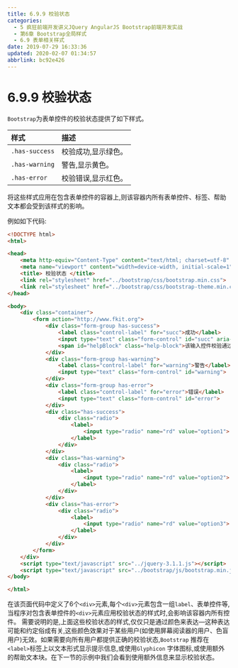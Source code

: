 ```yaml
---
title: 6.9.9 校验状态
categories: 
  - 5 疯狂前端开发讲义JQuery AngularJS Bootstrap前端开发实战
  - 第6章 Bootstrap全局样式
  - 6.9 表单相关样式
date: 2019-07-29 16:33:36
updated: 2020-02-07 01:34:57
abbrlink: bc92e426
---
```

# 6.9.9 校验状态 #
`Bootstrap`为表单控件的校验状态提供了如下样式。

|样式|描述|
|:---|:---|
|`.has-success`|校验成功,显示绿色。|
|`.has-warning`|警告,显示黄色。|
|`.has-error`|校验错误,显示红色。|
将这些样式应用在包含表单控件的容器上,则该容器内所有表单控件、标签、帮助文本都会受到该样式的影响。

例如如下代码:
```html
<!DOCTYPE html>
<html>

<head>
    <meta http-equiv="Content-Type" content="text/html; charset=utf-8" />
    <meta name="viewport" content="width=device-width, initial-scale=1">
    <title> 校验状态 </title>
    <link rel="stylesheet" href="../bootstrap/css/bootstrap.min.css">
    <link rel="stylesheet" href="../bootstrap/css/bootstrap-theme.min.css">
</head>

<body>
    <div class="container">
        <form action="http://www.fkit.org">
            <div class="form-group has-success">
                <label class="control-label" for="succ">成功</label>
                <input type="text" class="form-control" id="succ" aria-describedby="helpBlock">
                <span id="helpBlock" class="help-block">该输入控件校验通过.</span>
            </div>
            <div class="form-group has-warning">
                <label class="control-label" for="warning">警告</label>
                <input type="text" class="form-control" id="warning">
            </div>
            <div class="form-group has-error">
                <label class="control-label" for="error">错误</label>
                <input type="text" class="form-control" id="error">
            </div>
            <div class="has-success">
                <div class="radio">
                    <label>
                        <input type="radio" name="rd" value="option1"> 成功状态的单选框
                    </label>
                </div>
            </div>
            <div class="has-warning">
                <div class="radio">
                    <label>
                        <input type="radio" name="rd" value="option2"> 警告状态的单选框
                    </label>
                </div>
            </div>
            <div class="has-error">
                <div class="radio">
                    <label>
                        <input type="radio" name="rd" value="option3"> 错误状态的单选框
                    </label>
                </div>
            </div>
        </form>
    </div>
    <script type="text/javascript" src="../jquery-3.1.1.js"></script>
    <script type="text/javascript" src="../bootstrap/js/bootstrap.min.js"></script>
</body>

</html>
```
在该页面代码中定义了6个`<div>`元素,每个`<div>`元素包含一组`label`、表单控件等,当程序对包含表单控件的`<div>`元素应用校验状态的样式时,会影响该容器内所有控件。
需要说明的是,上面这些校验状态的样式,仅仅只是通过颜色来表达—这种表达可能和约定俗成有关,这些颜色效果对于某些用户(如使用屏幕阅读器的用户、色盲用户)无效。如果需要向所有用户都提供正确的校验状态,`Bootstrap` 推荐在`<label>`标签上以文本形式显示提示信息,或使用`Glyphicon` 字体图标,或使用额外的帮助文本块。在下一节的示例中我们会看到使用额外信息来显示校验状态。


